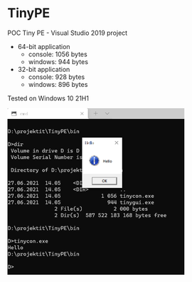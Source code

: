 # TinyPE
POC Tiny PE - Visual Studio 2019 project

- 64-bit application
   * console: 1056 bytes
   * windows: 944 bytes
- 32-bit application
   * console: 928 bytes
   * windows: 896 bytes
   
Tested on Windows 10 21H1

<img width="398" alt="readme_image" src="readmeimage.png">



